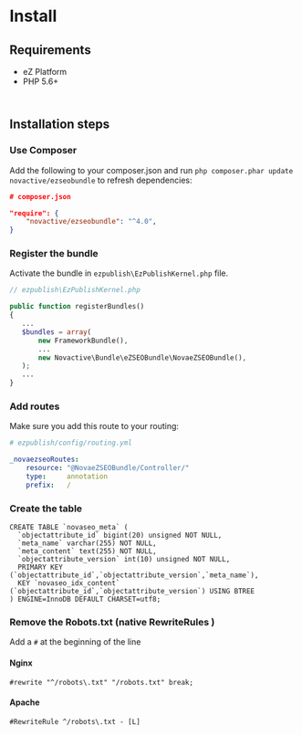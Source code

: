 # <i class="fa fa-3x fa-cogs"></i><br /> Install


## Requirements

* eZ Platform
* PHP 5.6+


## <i class="fa fa-3x fa-spinner"></i><br /> Installation steps


### Use Composer

Add the following to your composer.json and run `php composer.phar update novactive/ezseobundle` to refresh dependencies:

```json
# composer.json

"require": {
    "novactive/ezseobundle": "^4.0",
}
```


### Register the bundle

Activate the bundle in `ezpublish\EzPublishKernel.php` file.

```php
// ezpublish\EzPublishKernel.php

public function registerBundles()
{
   ...
   $bundles = array(
       new FrameworkBundle(),
       ...
       new Novactive\Bundle\eZSEOBundle\NovaeZSEOBundle(),
   );
   ...
}
```


### Add routes

Make sure you add this route to your routing:

```yml
# ezpublish/config/routing.yml

_novaezseoRoutes:
    resource: "@NovaeZSEOBundle/Controller/"
    type:     annotation
    prefix:   /
```

### Create the table

```mysql
CREATE TABLE `novaseo_meta` (
  `objectattribute_id` bigint(20) unsigned NOT NULL,
  `meta_name` varchar(255) NOT NULL,
  `meta_content` text(255) NOT NULL,
  `objectattribute_version` int(10) unsigned NOT NULL,
  PRIMARY KEY (`objectattribute_id`,`objectattribute_version`,`meta_name`),
  KEY `novaseo_idx_content` (`objectattribute_id`,`objectattribute_version`) USING BTREE
) ENGINE=InnoDB DEFAULT CHARSET=utf8;
```


### Remove the Robots.txt (native RewriteRules )

Add a `#` at the beginning of the line

#### Nginx

```
#rewrite "^/robots\.txt" "/robots.txt" break;
```

#### Apache

```
#RewriteRule ^/robots\.txt - [L]
```
